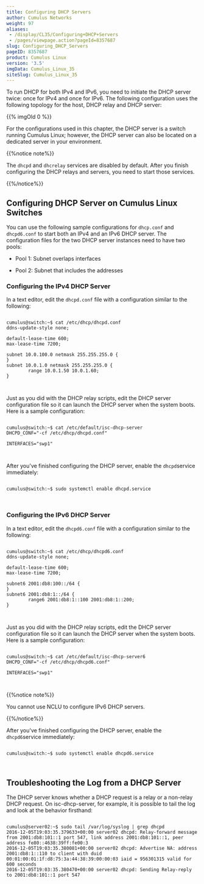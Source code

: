 ```yaml
---
title: Configuring DHCP Servers
author: Cumulus Networks
weight: 97
aliases:
 - /display/CL35/Configuring+DHCP+Servers
 - /pages/viewpage.action?pageId=8357687
slug: Configuring_DHCP_Servers
pageID: 8357687
product: Cumulus Linux
version: '3.5'
imgData: Cumulus_Linux_35
siteSlug: Cumulus_Linux_35
---
```

To run DHCP for both IPv4 and IPv6, you need to initiate the DHCP server
twice: once for IPv4 and once for IPv6. The following configuration uses
the following topology for the host, DHCP relay and DHCP server:

{{% imgOld 0 %}}

For the configurations used in this chapter, the DHCP server is a switch
running Cumulus Linux; however, the DHCP server can also be located on a
dedicated server in your environment.

{{%notice note%}}

The `dhcpd` and `dhcrelay` services are disabled by default. After you
finish configuring the DHCP relays and servers, you need to start those
services.

{{%/notice%}}

## Configuring DHCP Server on Cumulus Linux Switches

You can use the following sample configurations for `dhcp.conf` and
`dhcpd6.conf` to start both an IPv4 and an IPv6 DHCP server. The
configuration files for the two DHCP server instances need to have two
pools:

  - Pool 1: Subnet overlaps interfaces

  - Pool 2: Subnet that includes the addresses

### Configuring the IPv4 DHCP Server

In a text editor, edit the `dhcpd.conf` file with a configuration
similar to the following:

``` 
                   
cumulus@switch:~$ cat /etc/dhcp/dhcpd.conf
ddns-update-style none;
 
default-lease-time 600;
max-lease-time 7200;
 
subnet 10.0.100.0 netmask 255.255.255.0 {
}
subnet 10.0.1.0 netmask 255.255.255.0 {
        range 10.0.1.50 10.0.1.60;
}
   
    
```

Just as you did with the DHCP relay scripts, edit the DHCP server
configuration file so it can launch the DHCP server when the system
boots. Here is a sample configuration:

``` 
                   
cumulus@switch:~$ cat /etc/default/isc-dhcp-server
DHCPD_CONF="-cf /etc/dhcp/dhcpd.conf"
 
INTERFACES="swp1"
   
    
```

After you've finished configuring the DHCP server, enable the ` dhcpd
 `service immediately:

``` 
                   
cumulus@switch:~$ sudo systemctl enable dhcpd.service
   
    
```

### Configuring the IPv6 DHCP Server

In a text editor, edit the `dhcpd6.conf` file with a configuration
similar to the following:

``` 
                   
cumulus@switch:~$ cat /etc/dhcp/dhcpd6.conf
ddns-update-style none;
 
default-lease-time 600;
max-lease-time 7200;
 
subnet6 2001:db8:100::/64 {
}
subnet6 2001:db8:1::/64 {
        range6 2001:db8:1::100 2001:db8:1::200;
}
   
    
```

Just as you did with the DHCP relay scripts, edit the DHCP server
configuration file so it can launch the DHCP server when the system
boots. Here is a sample configuration:

``` 
                   
cumulus@switch:~$ cat /etc/default/isc-dhcp-server6
DHCPD_CONF="-cf /etc/dhcp/dhcpd6.conf"
 
INTERFACES="swp1"
   
    
```

{{%notice note%}}

You cannot use NCLU to configure IPv6 DHCP servers.

{{%/notice%}}

After you've finished configuring the DHCP server, enable the`  dhcpd6
 `service immediately:

``` 
                   
cumulus@switch:~$ sudo systemctl enable dhcpd6.service
   
    
```

## Troubleshooting the Log from a DHCP Server

The DHCP server knows whether a DHCP request is a relay or a non-relay
DHCP request. On isc-dhcp-server, for example, it is possible to tail
the log and look at the behavior firsthand:

``` 
                   
cumulus@server02:~$ sudo tail /var/log/syslog | grep dhcpd
2016-12-05T19:03:35.379633+00:00 server02 dhcpd: Relay-forward message from 2001:db8:101::1 port 547, link address 2001:db8:101::1, peer address fe80::4638:39ff:fe00:3
2016-12-05T19:03:35.380081+00:00 server02 dhcpd: Advertise NA: address 2001:db8:1::110 to client with duid 00:01:00:01:1f:d8:75:3a:44:38:39:00:00:03 iaid = 956301315 valid for 600 seconds
2016-12-05T19:03:35.380470+00:00 server02 dhcpd: Sending Relay-reply to 2001:db8:101::1 port 547
   
    
```

<article id="html-search-results" class="ht-content" style="display: none;">

</article>

<footer id="ht-footer">

</footer>
